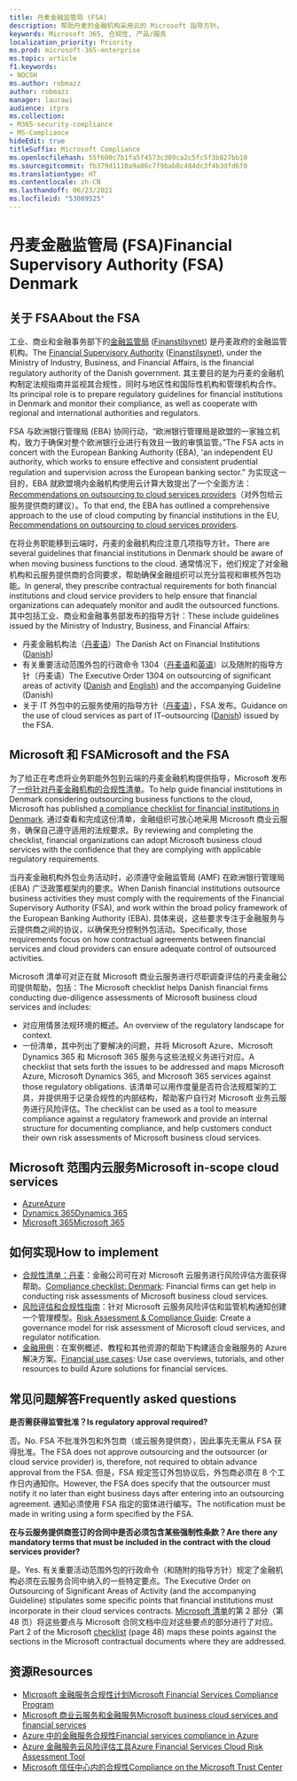 ```yaml
---
title: 丹麦金融监管局 (FSA)
description: 帮助丹麦的金融机构采用云的 Microsoft 指导方针。
keywords: Microsoft 365, 合规性, 产品/服务
localization_priority: Priority
ms.prod: microsoft-365-enterprise
ms.topic: article
f1.keywords:
- NOCSH
ms.author: robmazz
author: robmazz
manager: laurawi
audience: itpro
ms.collection:
- M365-security-compliance
- MS-Compliance
hideEdit: true
titleSuffix: Microsoft Compliance
ms.openlocfilehash: 55f600c7b1fa5f4573c389ca2c5fc5f3b827bb10
ms.sourcegitcommit: fb379d1110a9a86c7f9bab8c484dc3f4b3dfd6f0
ms.translationtype: HT
ms.contentlocale: zh-CN
ms.lasthandoff: 06/23/2021
ms.locfileid: "53089525"
---
```

# <a name="financial-supervisory-authority-fsa-denmark"></a><span data-ttu-id="0af0e-104">丹麦金融监管局 (FSA)</span><span class="sxs-lookup"><span data-stu-id="0af0e-104">Financial Supervisory Authority (FSA) Denmark</span></span>

## <a name="about-the-fsa"></a><span data-ttu-id="0af0e-105">关于 FSA</span><span class="sxs-lookup"><span data-stu-id="0af0e-105">About the FSA</span></span>

<span data-ttu-id="0af0e-106">工业、商业和金融事务部下的[金融监管局](https://www.dfsa.dk/) ([Finanstilsynet](https://www.finanstilsynet.dk/)) 是丹麦政府的金融监管机构。</span><span class="sxs-lookup"><span data-stu-id="0af0e-106">The [Financial Supervisory Authority](https://www.dfsa.dk/) ([Finanstilsynet](https://www.finanstilsynet.dk/)), under the Ministry of Industry, Business, and Financial Affairs, is the financial regulatory authority of the Danish government.</span></span> <span data-ttu-id="0af0e-107">其主要目的是为丹麦的金融机构制定法规指南并监视其合规性，同时与地区性和国际性机构和管理机构合作。</span><span class="sxs-lookup"><span data-stu-id="0af0e-107">Its principal role is to prepare regulatory guidelines for financial institutions in Denmark and monitor their compliance, as well as cooperate with regional and international authorities and regulators.</span></span>

<span data-ttu-id="0af0e-108">FSA 与欧洲银行管理局 (EBA) 协同行动，“欧洲银行管理局是欧盟的一家独立机构，致力于确保对整个欧洲银行业进行有效且一致的审慎监管。”</span><span class="sxs-lookup"><span data-stu-id="0af0e-108">The FSA acts in concert with the European Banking Authority (EBA), 'an independent EU authority, which works to ensure effective and consistent prudential regulation and supervision across the European banking sector.”</span></span> <span data-ttu-id="0af0e-109">为实现这一目的，EBA 就欧盟境内金融机构使用云计算大致提出了一个全面方法：[Recommendations on outsourcing to cloud services providers](https://eba.europa.eu/documents/10180/2170121/Final+draft+Recommendations+on+Cloud+Outsourcing+%28EBA-Rec-2017-03%29.pdf/5fa5cdde-3219-4e95-946d-0c0d05494362)（对外包给云服务提供商的建议）。</span><span class="sxs-lookup"><span data-stu-id="0af0e-109">To that end, the EBA has outlined a comprehensive approach to the use of cloud computing by financial institutions in the EU, [Recommendations on outsourcing to cloud services providers](https://eba.europa.eu/documents/10180/2170121/Final+draft+Recommendations+on+Cloud+Outsourcing+%28EBA-Rec-2017-03%29.pdf/5fa5cdde-3219-4e95-946d-0c0d05494362).</span></span>

<span data-ttu-id="0af0e-110">在将业务职能移到云端时，丹麦的金融机构应注意几项指导方针。</span><span class="sxs-lookup"><span data-stu-id="0af0e-110">There are several guidelines that financial institutions in Denmark should be aware of when moving business functions to the cloud.</span></span> <span data-ttu-id="0af0e-111">通常情况下，他们规定了对金融机构和云服务提供商的合同要求，帮助确保金融组织可以充分监视和审核外包功能。</span><span class="sxs-lookup"><span data-stu-id="0af0e-111">In general, they prescribe contractual requirements for both financial institutions and cloud service providers to help ensure that financial organizations can adequately monitor and audit the outsourced functions.</span></span> <span data-ttu-id="0af0e-112">其中包括工业、商业和金融事务部发布的指导方针：</span><span class="sxs-lookup"><span data-stu-id="0af0e-112">These include guidelines issued by the Ministry of Industry, Business, and Financial Affairs:</span></span>

- <span data-ttu-id="0af0e-113">丹麦金融机构法（[丹麦语](https://www.retsinformation.dk/Forms/R0710.aspx?id=193767)）</span><span class="sxs-lookup"><span data-stu-id="0af0e-113">The Danish Act on Financial Institutions ([Danish](https://www.retsinformation.dk/Forms/R0710.aspx?id=193767))</span></span>
- <span data-ttu-id="0af0e-114">有关重要活动范围外包的行政命令 1304（[丹麦语](https://www.retsinformation.dk/Forms/R0710.aspx?id=134352)和[英语](https://www.finanstilsynet.dk/~/media/Lovgivning/Oversat-lovgivning/Executive-orders/1304_251110-pdf.pdf)）以及随附的指导方针（丹麦语）</span><span class="sxs-lookup"><span data-stu-id="0af0e-114">The Executive Order 1304 on outsourcing of significant areas of activity ([Danish](https://www.retsinformation.dk/Forms/R0710.aspx?id=134352) and [English](https://www.finanstilsynet.dk/~/media/Lovgivning/Oversat-lovgivning/Executive-orders/1304_251110-pdf.pdf)) and the accompanying Guideline (Danish)</span></span>
- <span data-ttu-id="0af0e-115">关于 IT 外包中的云服务使用的指导方针（[丹麦语](https://www.finanstilsynet.dk/Tilsyn/Information-om-udvalgte-tilsynsomraader/It-tilsyn/Anvendelse-af-cloud-tjenester-som-led-i-IT-outsourcing)），FSA 发布。</span><span class="sxs-lookup"><span data-stu-id="0af0e-115">Guidance on the use of cloud services as part of IT–outsourcing ([Danish](https://www.finanstilsynet.dk/Tilsyn/Information-om-udvalgte-tilsynsomraader/It-tilsyn/Anvendelse-af-cloud-tjenester-som-led-i-IT-outsourcing)) issued by the FSA.</span></span>

## <a name="microsoft-and-the-fsa"></a><span data-ttu-id="0af0e-116">Microsoft 和 FSA</span><span class="sxs-lookup"><span data-stu-id="0af0e-116">Microsoft and the FSA</span></span>

<span data-ttu-id="0af0e-117">为了给正在考虑将业务职能外包到云端的丹麦金融机构提供指导，Microsoft 发布了[一份针对丹麦金融机构的合规性清单](https://servicetrust.microsoft.com/ViewPage/TrustDocumentsV3?command=Download&downloadType=Document&downloadId=524cc66f-b292-49e9-aa14-04560401baa0&tab=7f51cb60-3d6c-11e9-b2af-7bb9f5d2d913&docTab=7f51cb60-3d6c-11e9-b2af-7bb9f5d2d913_Compliance_Guides)。</span><span class="sxs-lookup"><span data-stu-id="0af0e-117">To help guide financial institutions in Denmark considering outsourcing business functions to the cloud, Microsoft has published [a compliance checklist for financial institutions in Denmark](https://servicetrust.microsoft.com/ViewPage/TrustDocumentsV3?command=Download&downloadType=Document&downloadId=524cc66f-b292-49e9-aa14-04560401baa0&tab=7f51cb60-3d6c-11e9-b2af-7bb9f5d2d913&docTab=7f51cb60-3d6c-11e9-b2af-7bb9f5d2d913_Compliance_Guides).</span></span> <span data-ttu-id="0af0e-118">通过查看和完成这份清单，金融组织可放心地采用 Microsoft 商业云服务，确保自己遵守适用的法规要求。</span><span class="sxs-lookup"><span data-stu-id="0af0e-118">By reviewing and completing the checklist, financial organizations can adopt Microsoft business cloud services with the confidence that they are complying with applicable regulatory requirements.</span></span>

<span data-ttu-id="0af0e-119">当丹麦金融机构外包业务活动时，必须遵守金融监管局 (AMF) 在欧洲银行管理局 (EBA) 广泛政策框架内的要求。</span><span class="sxs-lookup"><span data-stu-id="0af0e-119">When Danish financial institutions outsource business activities they must comply with the requirements of the Financial Supervisory Authority (FSA), and work within the broad policy framework of the European Banking Authority (EBA).</span></span> <span data-ttu-id="0af0e-120">具体来说，这些要求专注于金融服务与云提供商之间的协议，以确保充分控制外包活动。</span><span class="sxs-lookup"><span data-stu-id="0af0e-120">Specifically, those requirements focus on how contractual agreements between financial services and cloud providers can ensure adequate control of outsourced activities.</span></span>

<span data-ttu-id="0af0e-121">Microsoft 清单可对正在就 Microsoft 商业云服务进行尽职调查评估的丹麦金融公司提供帮助，包括：</span><span class="sxs-lookup"><span data-stu-id="0af0e-121">The Microsoft checklist helps Danish financial firms conducting due-diligence assessments of Microsoft business cloud services and includes:</span></span>

- <span data-ttu-id="0af0e-122">对应用情景法规环境的概述。</span><span class="sxs-lookup"><span data-stu-id="0af0e-122">An overview of the regulatory landscape for context.</span></span>
- <span data-ttu-id="0af0e-123">一份清单，其中列出了要解决的问题，并将 Microsoft Azure、Microsoft Dynamics 365 和 Microsoft 365 服务与这些法规义务进行对应。</span><span class="sxs-lookup"><span data-stu-id="0af0e-123">A checklist that sets forth the issues to be addressed and maps Microsoft Azure, Microsoft Dynamics 365, and Microsoft 365 services against those regulatory obligations.</span></span> <span data-ttu-id="0af0e-124">该清单可以用作度量是否符合法规框架的工具，并提供用于记录合规性的内部结构，帮助客户自行对 Microsoft 业务云服务进行风险评估。</span><span class="sxs-lookup"><span data-stu-id="0af0e-124">The checklist can be used as a tool to measure compliance against a regulatory framework and provide an internal structure for documenting compliance, and help customers conduct their own risk assessments of Microsoft business cloud services.</span></span>

## <a name="microsoft-in-scope-cloud-services"></a><span data-ttu-id="0af0e-125">Microsoft 范围内云服务</span><span class="sxs-lookup"><span data-stu-id="0af0e-125">Microsoft in-scope cloud services</span></span>

- [<span data-ttu-id="0af0e-126">Azure</span><span class="sxs-lookup"><span data-stu-id="0af0e-126">Azure</span></span>](https://gallery.technet.microsoft.com/Overview-of-Azure-c1be3942)
- [<span data-ttu-id="0af0e-127">Dynamics 365</span><span class="sxs-lookup"><span data-stu-id="0af0e-127">Dynamics 365</span></span>](https://download.microsoft.com/download/E/1/9/E1977163-7A86-4812-AC18-C03ADC958AAF/Microsoft_Dynamics_365_Cloud_Service_Compliance_Datasheet.pdf)
- [<span data-ttu-id="0af0e-128">Microsoft 365</span><span class="sxs-lookup"><span data-stu-id="0af0e-128">Microsoft 365</span></span>](https://aka.ms/RiskGovernanceGuide)

## <a name="how-to-implement"></a><span data-ttu-id="0af0e-129">如何实现</span><span class="sxs-lookup"><span data-stu-id="0af0e-129">How to implement</span></span>

- <span data-ttu-id="0af0e-130">[合规性清单：丹麦](https://servicetrust.microsoft.com/ViewPage/TrustDocumentsV3?command=Download&downloadType=Document&downloadId=524cc66f-b292-49e9-aa14-04560401baa0&tab=7f51cb60-3d6c-11e9-b2af-7bb9f5d2d913&docTab=7f51cb60-3d6c-11e9-b2af-7bb9f5d2d913_Compliance_Guides)：金融公司可在对 Microsoft 云服务进行风险评估方面获得帮助。</span><span class="sxs-lookup"><span data-stu-id="0af0e-130">[Compliance checklist: Denmark](https://servicetrust.microsoft.com/ViewPage/TrustDocumentsV3?command=Download&downloadType=Document&downloadId=524cc66f-b292-49e9-aa14-04560401baa0&tab=7f51cb60-3d6c-11e9-b2af-7bb9f5d2d913&docTab=7f51cb60-3d6c-11e9-b2af-7bb9f5d2d913_Compliance_Guides): Financial firms can get help in conducting risk assessments of Microsoft business cloud services.</span></span>
- <span data-ttu-id="0af0e-131">[风险评估和合规性指南](https://servicetrust.microsoft.com/ViewPage/TrustDocuments?command=Download&downloadType=Document&downloadId=edee9b14-3661-4a16-ba83-c35caf672bd7&docTab=6d000410-c9e9-11e7-9a91-892aae8839ad_FAQ_and_White_Papers)：针对 Microsoft 云服务风险评估和监管机构通知创建一个管理模型。</span><span class="sxs-lookup"><span data-stu-id="0af0e-131">[Risk Assessment & Compliance Guide](https://servicetrust.microsoft.com/ViewPage/TrustDocuments?command=Download&downloadType=Document&downloadId=edee9b14-3661-4a16-ba83-c35caf672bd7&docTab=6d000410-c9e9-11e7-9a91-892aae8839ad_FAQ_and_White_Papers): Create a governance model for risk assessment of Microsoft cloud services, and regulator notification.</span></span>
- <span data-ttu-id="0af0e-132">[金融用例](/previous-versions/azure/industry-marketing/financial/index)：在案例概述、教程和其他资源的帮助下构建适合金融服务的 Azure 解决方案。</span><span class="sxs-lookup"><span data-stu-id="0af0e-132">[Financial use cases](/previous-versions/azure/industry-marketing/financial/index): Use case overviews, tutorials, and other resources to build Azure solutions for financial services.</span></span>

## <a name="frequently-asked-questions"></a><span data-ttu-id="0af0e-133">常见问题解答</span><span class="sxs-lookup"><span data-stu-id="0af0e-133">Frequently asked questions</span></span>

<span data-ttu-id="0af0e-134">**是否需获得监管批准？**</span><span class="sxs-lookup"><span data-stu-id="0af0e-134">**Is regulatory approval required?**</span></span>

<span data-ttu-id="0af0e-135">否。</span><span class="sxs-lookup"><span data-stu-id="0af0e-135">No.</span></span> <span data-ttu-id="0af0e-136">FSA 不批准外包和外包商（或云服务提供商），因此事先无需从 FSA 获得批准。</span><span class="sxs-lookup"><span data-stu-id="0af0e-136">The FSA does not approve outsourcing and the outsourcer (or cloud service provider) is, therefore, not required to obtain advance approval from the FSA.</span></span> <span data-ttu-id="0af0e-137">但是，FSA 规定签订外包协议后，外包商必须在 8 个工作日内通知你。</span><span class="sxs-lookup"><span data-stu-id="0af0e-137">However, the FSA does specify that the outsourcer must notify it no later than eight business days after entering into an outsourcing agreement.</span></span> <span data-ttu-id="0af0e-138">通知必须使用 FSA 指定的窗体进行编写。</span><span class="sxs-lookup"><span data-stu-id="0af0e-138">The notification must be made in writing using a form specified by the FSA.</span></span>

<span data-ttu-id="0af0e-139">**在与云服务提供商签订的合同中是否必须包含某些强制性条款？**</span><span class="sxs-lookup"><span data-stu-id="0af0e-139">**Are there any mandatory terms that must be included in the contract with the cloud services provider?**</span></span>

<span data-ttu-id="0af0e-140">是。</span><span class="sxs-lookup"><span data-stu-id="0af0e-140">Yes.</span></span> <span data-ttu-id="0af0e-141">有关重要活动范围外包的行政命令（和随附的指导方针）规定了金融机构必须在云服务合同中纳入的一些特定要点。</span><span class="sxs-lookup"><span data-stu-id="0af0e-141">The Executive Order on Outsourcing of Significant Areas of Activity (and the accompanying Guideline) stipulates some specific points that financial institutions must incorporate in their cloud services contracts.</span></span> <span data-ttu-id="0af0e-142">[Microsoft 清单](https://servicetrust.microsoft.com/ViewPage/TrustDocumentsV3?command=Download&downloadType=Document&downloadId=524cc66f-b292-49e9-aa14-04560401baa0&tab=7f51cb60-3d6c-11e9-b2af-7bb9f5d2d913&docTab=7f51cb60-3d6c-11e9-b2af-7bb9f5d2d913_Compliance_Guides)的第 2 部分（第 48 页）将这些要点与 Microsoft 合同文档中应对这些要点的部分进行了对应。</span><span class="sxs-lookup"><span data-stu-id="0af0e-142">Part 2 of the Microsoft [checklist](https://servicetrust.microsoft.com/ViewPage/TrustDocumentsV3?command=Download&downloadType=Document&downloadId=524cc66f-b292-49e9-aa14-04560401baa0&tab=7f51cb60-3d6c-11e9-b2af-7bb9f5d2d913&docTab=7f51cb60-3d6c-11e9-b2af-7bb9f5d2d913_Compliance_Guides) (page 48) maps these points against the sections in the Microsoft contractual documents where they are addressed.</span></span>

## <a name="resources"></a><span data-ttu-id="0af0e-143">资源</span><span class="sxs-lookup"><span data-stu-id="0af0e-143">Resources</span></span>

- <span data-ttu-id="0af0e-144">[Microsoft 金融服务合规性计划](https://download.microsoft.com/download/6/4/7/64707E3E-6D3E-45D0-8207-A0EA3201B4A6/Microsoft%20Cloud%20-%20Financial%20Services%20Compliance%20Program%20(Print).pdf)</span><span class="sxs-lookup"><span data-stu-id="0af0e-144">[Microsoft Financial Services Compliance Program](https://download.microsoft.com/download/6/4/7/64707E3E-6D3E-45D0-8207-A0EA3201B4A6/Microsoft%20Cloud%20-%20Financial%20Services%20Compliance%20Program%20(Print).pdf)</span></span>
- [<span data-ttu-id="0af0e-145">Microsoft 商业云服务和金融服务</span><span class="sxs-lookup"><span data-stu-id="0af0e-145">Microsoft business cloud services and financial services</span></span>](https://servicetrust.microsoft.com/viewpage/financialservicesoverview)
- [<span data-ttu-id="0af0e-146">Azure 中的金融服务合规性</span><span class="sxs-lookup"><span data-stu-id="0af0e-146">Financial services compliance in Azure</span></span>](https://azure.microsoft.com/resources/videos/azurecon-2015-financial-services-compliance-in-azure/)
- [<span data-ttu-id="0af0e-147">Azure 金融服务云风险评估工具</span><span class="sxs-lookup"><span data-stu-id="0af0e-147">Azure Financial Services Cloud Risk Assessment Tool</span></span>](https://servicetrust.microsoft.com/ViewPage/FFIECBlueprint?command=Download&downloadType=Document&downloadId=079a1973-711a-428f-9312-9ddd290cff7b&docTab=c726d5c0-2d1e-11e8-a485-57140ec19669_PaaS)
- [<span data-ttu-id="0af0e-148">Microsoft 信任中心内的合规性</span><span class="sxs-lookup"><span data-stu-id="0af0e-148">Compliance on the Microsoft Trust Center</span></span>](https://www.microsoft.com/trust-center/compliance/compliance-overview)
